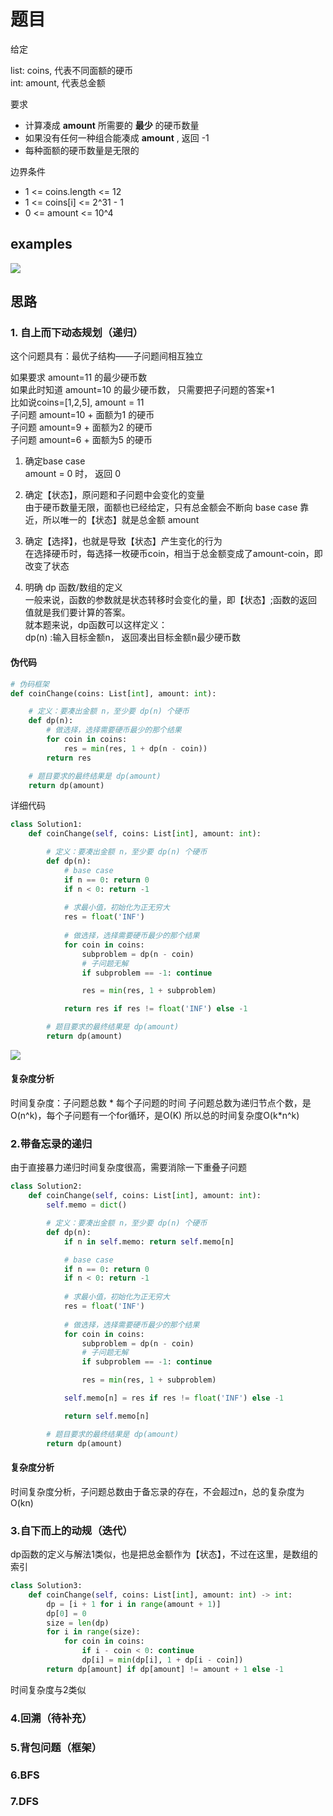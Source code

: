 # 题目

给定  

list: coins, 代表不同面额的硬币  
​int: amount, 代表总金额  

要求
- 计算凑成 __amount__ 所需要的 __最少__ 的硬币数量
- 如果没有任何一种组合能凑成 __amount__ , 返回 -1
- 每种面额的硬币数量是无限的

边界条件
- 1 <= coins.length <= 12
- 1 <= coins\[i] <= 2^31 - 1
- 0 <= amount <= 10^4

## examples

![](../attachments/322examples.png)

## 思路
### 1. 自上而下动态规划（递归）

这个问题具有：最优子结构——子问题间相互独立

如果要求 amount=11 的最少硬币数  
如果此时知道 amount=10 的最少硬币数， 只需要把子问题的答案+1  
比如说coins=[1,2,5], amount = 11  
子问题 amount=10 + 面额为1 的硬币  
子问题 amount=9 + 面额为2 的硬币  
子问题 amount=6 + 面额为5 的硬币  

1. 确定base case  
    amount = 0 时， 返回 0
2. 确定【状态】，原问题和子问题中会变化的变量  
    由于硬币数量无限，面额也已经给定，只有总金额会不断向 base
    case 靠近，所以唯一的【状态】就是总金额 amount

3. 确定【选择】，也就是导致【状态】产生变化的行为  
    在选择硬币时，每选择一枚硬币coin，相当于总金额变成了amount-coin，即改变了状态
4. 明确 dp 函数/数组的定义  
    一般来说，函数的参数就是状态转移时会变化的量，即【状态】;函数的返回值就是我们要计算的答案。  
    就本题来说，dp函数可以这样定义：  
    dp(n) :输入目标金额n， 返回凑出目标金额n最少硬币数

#### 伪代码
```python
# 伪码框架
def coinChange(coins: List[int], amount: int):

    # 定义：要凑出金额 n，至少要 dp(n) 个硬币
    def dp(n):
        # 做选择，选择需要硬币最少的那个结果
        for coin in coins:
            res = min(res, 1 + dp(n - coin))
        return res

    # 题目要求的最终结果是 dp(amount)
    return dp(amount)
```

详细代码
```python
class Solution1:
    def coinChange(self, coins: List[int], amount: int):

        # 定义：要凑出金额 n，至少要 dp(n) 个硬币
        def dp(n):
            # base case
            if n == 0: return 0
            if n < 0: return -1
            
            # 求最小值，初始化为正无穷大
            res = float('INF')
            
            # 做选择，选择需要硬币最少的那个结果
            for coin in coins:
                subproblem = dp(n - coin)
                # 子问题无解
                if subproblem == -1: continue

                res = min(res, 1 + subproblem)

            return res if res != float('INF') else -1

        # 题目要求的最终结果是 dp(amount)
        return dp(amount)
```

![](../attachments/322_amount11.jpg)

#### 复杂度分析
时间复杂度：子问题总数 * 每个子问题的时间
    子问题总数为递归节点个数，是O(n^k)，每个子问题有一个for循环，是O(K)
    所以总的时间复杂度O(k*n^k)

### 2.带备忘录的递归
由于直接暴力递归时间复杂度很高，需要消除一下重叠子问题
```python
class Solution2:
    def coinChange(self, coins: List[int], amount: int):
        self.memo = dict()

        # 定义：要凑出金额 n，至少要 dp(n) 个硬币
        def dp(n):
            if n in self.memo: return self.memo[n]

            # base case
            if n == 0: return 0
            if n < 0: return -1
            
            # 求最小值，初始化为正无穷大
            res = float('INF')
            
            # 做选择，选择需要硬币最少的那个结果
            for coin in coins:
                subproblem = dp(n - coin)
                # 子问题无解
                if subproblem == -1: continue

                res = min(res, 1 + subproblem)

            self.memo[n] = res if res != float('INF') else -1

            return self.memo[n]

        # 题目要求的最终结果是 dp(amount)
        return dp(amount)
```
#### 复杂度分析
时间复杂度分析，子问题总数由于备忘录的存在，不会超过n，总的复杂度为O(kn)

### 3.自下而上的动规（迭代）
dp函数的定义与解法1类似，也是把总金额作为【状态】，不过在这里，是数组的索引
```python
class Solution3:
    def coinChange(self, coins: List[int], amount: int) -> int:
        dp = [i + 1 for i in range(amount + 1)]
        dp[0] = 0
        size = len(dp)
        for i in range(size):
            for coin in coins:
                if i - coin < 0: continue
                dp[i] = min(dp[i], 1 + dp[i - coin])
        return dp[amount] if dp[amount] != amount + 1 else -1 
```
时间复杂度与2类似

### 4.回溯（待补充）

### 5.背包问题（框架）

### 6.BFS

### 7.DFS